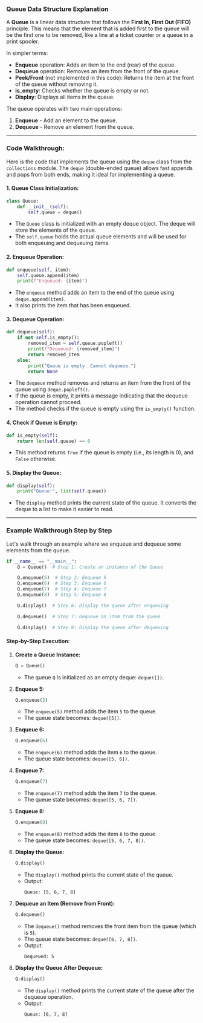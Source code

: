### **Queue Data Structure Explanation**

A **Queue** is a linear data structure that follows the **First In, First Out (FIFO)** principle. This means that the element that is added first to the queue will be the first one to be removed, like a line at a ticket counter or a queue in a print spooler.

In simpler terms:

- **Enqueue** operation: Adds an item to the end (rear) of the queue.
- **Dequeue** operation: Removes an item from the front of the queue.
- **Peek/Front** (not implemented in this code): Returns the item at the front of the queue without removing it.
- **is_empty**: Checks whether the queue is empty or not.
- **Display**: Displays all items in the queue.

The queue operates with two main operations:

1. **Enqueue** - Add an element to the queue.
2. **Dequeue** - Remove an element from the queue.

---

### **Code Walkthrough:**

Here is the code that implements the queue using the `deque` class from the `collections` module. The `deque` (double-ended queue) allows fast appends and pops from both ends, making it ideal for implementing a queue.

#### 1. **Queue Class Initialization:**

```python
class Queue:
    def __init__(self):
        self.queue = deque()
```

- The `Queue` class is initialized with an empty deque object. The deque will store the elements of the queue.
- The `self.queue` holds the actual queue elements and will be used for both enqueuing and dequeuing items.

#### 2. **Enqueue Operation:**

```python
def enqueue(self, item):
    self.queue.append(item)
    print(f"Enqueued: {item}")
```

- The `enqueue` method adds an item to the end of the queue using `deque.append(item)`.
- It also prints the item that has been enqueued.

#### 3. **Dequeue Operation:**

```python
def dequeue(self):
    if not self.is_empty():
        removed_item = self.queue.popleft()
        print(f"Dequeued: {removed_item}")
        return removed_item
    else:
        print("Queue is empty. Cannot dequeue.")
        return None
```

- The `dequeue` method removes and returns an item from the front of the queue using `deque.popleft()`.
- If the queue is empty, it prints a message indicating that the dequeue operation cannot proceed.
- The method checks if the queue is empty using the `is_empty()` function.

#### 4. **Check if Queue is Empty:**

```python
def is_empty(self):
    return len(self.queue) == 0
```

- This method returns `True` if the queue is empty (i.e., its length is 0), and `False` otherwise.

#### 5. **Display the Queue:**

```python
def display(self):
    print("Queue:", list(self.queue))
```

- The `display` method prints the current state of the queue. It converts the deque to a list to make it easier to read.

---

### **Example Walkthrough Step by Step**

Let's walk through an example where we enqueue and dequeue some elements from the queue.

```python
if __name__ == "__main__":
    Q = Queue()  # Step 1: Create an instance of the Queue

    Q.enqueue(5)  # Step 2: Enqueue 5
    Q.enqueue(6)  # Step 3: Enqueue 6
    Q.enqueue(7)  # Step 4: Enqueue 7
    Q.enqueue(8)  # Step 5: Enqueue 8

    Q.display()  # Step 6: Display the queue after enqueuing

    Q.dequeue()  # Step 7: Dequeue an item from the queue

    Q.display()  # Step 8: Display the queue after dequeuing
```

#### Step-by-Step Execution:

1. **Create a Queue Instance:**

   ```python
   Q = Queue()
   ```

   - The queue `Q` is initialized as an empty deque: `deque([])`.

2. **Enqueue 5:**

   ```python
   Q.enqueue(5)
   ```

   - The `enqueue(5)` method adds the item `5` to the queue.
   - The queue state becomes: `deque([5])`.

3. **Enqueue 6:**

   ```python
   Q.enqueue(6)
   ```

   - The `enqueue(6)` method adds the item `6` to the queue.
   - The queue state becomes: `deque([5, 6])`.

4. **Enqueue 7:**

   ```python
   Q.enqueue(7)
   ```

   - The `enqueue(7)` method adds the item `7` to the queue.
   - The queue state becomes: `deque([5, 6, 7])`.

5. **Enqueue 8:**

   ```python
   Q.enqueue(8)
   ```

   - The `enqueue(8)` method adds the item `8` to the queue.
   - The queue state becomes: `deque([5, 6, 7, 8])`.

6. **Display the Queue:**

   ```python
   Q.display()
   ```

   - The `display()` method prints the current state of the queue.
   - Output:
     ```
     Queue: [5, 6, 7, 8]
     ```

7. **Dequeue an Item (Remove from Front):**

   ```python
   Q.dequeue()
   ```

   - The `dequeue()` method removes the front item from the queue (which is `5`).
   - The queue state becomes: `deque([6, 7, 8])`.
   - Output:
     ```
     Dequeued: 5
     ```

8. **Display the Queue After Dequeue:**
   ```python
   Q.display()
   ```
   - The `display()` method prints the current state of the queue after the dequeue operation.
   - Output:
     ```
     Queue: [6, 7, 8]
     ```
